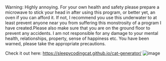 Warning: Highly annoying. For your own health and safety please prepare a microwave to stick your head in after using this program, or better yet, an oven if you can afford it. If not, I recommend you use this underwater to at least prevent anyone near you from suffering this monstrosity of a program I have created.Please also make sure that you are on the ground floor to prevent any accidents. I am not responsible for any damage to your mental health, relationships, property, sense of happiness etc. You have been warned, please take the appropriate precautions.

Check it out here: https://sleepycodingcat.github.io/cat-generator/
![image](https://github.com/user-attachments/assets/38391343-8943-40d7-91a5-7b0080188ff0)
